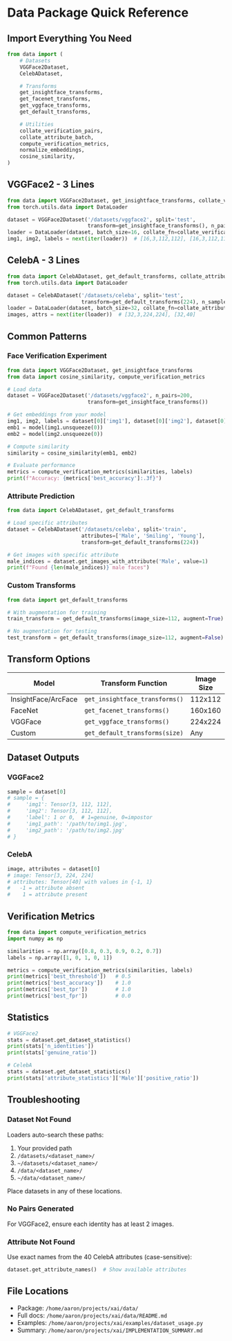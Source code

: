 # Data Package Quick Reference

## Import Everything You Need

```python
from data import (
    # Datasets
    VGGFace2Dataset,
    CelebADataset,

    # Transforms
    get_insightface_transforms,
    get_facenet_transforms,
    get_vggface_transforms,
    get_default_transforms,

    # Utilities
    collate_verification_pairs,
    collate_attribute_batch,
    compute_verification_metrics,
    normalize_embeddings,
    cosine_similarity,
)
```

## VGGFace2 - 3 Lines

```python
from data import VGGFace2Dataset, get_insightface_transforms, collate_verification_pairs
from torch.utils.data import DataLoader

dataset = VGGFace2Dataset('/datasets/vggface2', split='test',
                          transform=get_insightface_transforms(), n_pairs=200)
loader = DataLoader(dataset, batch_size=16, collate_fn=collate_verification_pairs)
img1, img2, labels = next(iter(loader))  # [16,3,112,112], [16,3,112,112], [16]
```

## CelebA - 3 Lines

```python
from data import CelebADataset, get_default_transforms, collate_attribute_batch
from torch.utils.data import DataLoader

dataset = CelebADataset('/datasets/celeba', split='test',
                        transform=get_default_transforms(224), n_samples=1000)
loader = DataLoader(dataset, batch_size=32, collate_fn=collate_attribute_batch)
images, attrs = next(iter(loader))  # [32,3,224,224], [32,40]
```

## Common Patterns

### Face Verification Experiment

```python
from data import VGGFace2Dataset, get_insightface_transforms
from data import cosine_similarity, compute_verification_metrics

# Load data
dataset = VGGFace2Dataset('/datasets/vggface2', n_pairs=200,
                          transform=get_insightface_transforms())

# Get embeddings from your model
img1, img2, labels = dataset[0]['img1'], dataset[0]['img2'], dataset[0]['label']
emb1 = model(img1.unsqueeze(0))
emb2 = model(img2.unsqueeze(0))

# Compute similarity
similarity = cosine_similarity(emb1, emb2)

# Evaluate performance
metrics = compute_verification_metrics(similarities, labels)
print(f"Accuracy: {metrics['best_accuracy']:.3f}")
```

### Attribute Prediction

```python
from data import CelebADataset, get_default_transforms

# Load specific attributes
dataset = CelebADataset('/datasets/celeba', split='train',
                        attributes=['Male', 'Smiling', 'Young'],
                        transform=get_default_transforms(224))

# Get images with specific attribute
male_indices = dataset.get_images_with_attribute('Male', value=1)
print(f"Found {len(male_indices)} male faces")
```

### Custom Transforms

```python
from data import get_default_transforms

# With augmentation for training
train_transform = get_default_transforms(image_size=112, augment=True)

# No augmentation for testing
test_transform = get_default_transforms(image_size=112, augment=False)
```

## Transform Options

| Model | Transform Function | Image Size |
|-------|-------------------|------------|
| InsightFace/ArcFace | `get_insightface_transforms()` | 112x112 |
| FaceNet | `get_facenet_transforms()` | 160x160 |
| VGGFace | `get_vggface_transforms()` | 224x224 |
| Custom | `get_default_transforms(size)` | Any |

## Dataset Outputs

### VGGFace2

```python
sample = dataset[0]
# sample = {
#     'img1': Tensor[3, 112, 112],
#     'img2': Tensor[3, 112, 112],
#     'label': 1 or 0,  # 1=genuine, 0=impostor
#     'img1_path': '/path/to/img1.jpg',
#     'img2_path': '/path/to/img2.jpg'
# }
```

### CelebA

```python
image, attributes = dataset[0]
# image: Tensor[3, 224, 224]
# attributes: Tensor[40] with values in {-1, 1}
#   -1 = attribute absent
#    1 = attribute present
```

## Verification Metrics

```python
from data import compute_verification_metrics
import numpy as np

similarities = np.array([0.8, 0.3, 0.9, 0.2, 0.7])
labels = np.array([1, 0, 1, 0, 1])

metrics = compute_verification_metrics(similarities, labels)
print(metrics['best_threshold'])   # 0.5
print(metrics['best_accuracy'])    # 1.0
print(metrics['best_tpr'])         # 1.0
print(metrics['best_fpr'])         # 0.0
```

## Statistics

```python
# VGGFace2
stats = dataset.get_dataset_statistics()
print(stats['n_identities'])
print(stats['genuine_ratio'])

# CelebA
stats = dataset.get_dataset_statistics()
print(stats['attribute_statistics']['Male']['positive_ratio'])
```

## Troubleshooting

### Dataset Not Found

Loaders auto-search these paths:
1. Your provided path
2. `/datasets/<dataset_name>/`
3. `~/datasets/<dataset_name>/`
4. `/data/<dataset_name>/`
5. `~/data/<dataset_name>/`

Place datasets in any of these locations.

### No Pairs Generated

For VGGFace2, ensure each identity has at least 2 images.

### Attribute Not Found

Use exact names from the 40 CelebA attributes (case-sensitive):
```python
dataset.get_attribute_names()  # Show available attributes
```

## File Locations

- Package: `/home/aaron/projects/xai/data/`
- Full docs: `/home/aaron/projects/xai/data/README.md`
- Examples: `/home/aaron/projects/xai/examples/dataset_usage.py`
- Summary: `/home/aaron/projects/xai/IMPLEMENTATION_SUMMARY.md`
